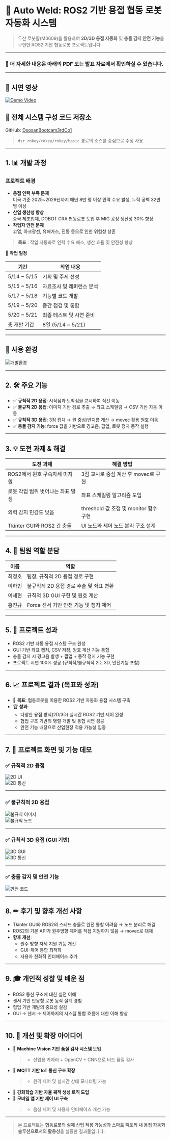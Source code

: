 # 🤖 Auto Weld: ROS2 기반 용접 협동 로봇 자동화 시스템

> 두산 로봇팔(M0609)을 활용하여 **2D/3D 용접 자동화** 및 **충돌 감지 안전 기능**을 구현한 ROS2 기반 협동로봇 프로젝트입니다.

---
### 📄 더 자세한 내용은 아래의 PDF 또는 발표 자료에서 확인하실 수 있습니다.
---

## 🎥 시연 영상  
[![Demo Video](https://img.youtube.com/vi/wykA4MYREYk/0.jpg)](https://youtu.be/wykA4MYREYk)

## 📁 전체 시스템 구성 코드 저장소  
GitHub: [DoosanBootcam3rdCo1](https://github.com/ROKEY-SPARK/DoosanBootcam3rdCo1.git)  
>  `dsr_rokey/rokey/rokey/basic` 경로의 소스를 중심으로 수정 사용

---

## 1. 📊 개발 과정

### 프로젝트 배경

- **용접 인력 부족 문제**  
  미국 기준 2025~2029년까지 매년 8만 명 이상 인력 수요 발생, 누적 공백 32만 명 이상  
- **산업 생산성 향상**  
  중국 제조업체, DOBOT CRA 협동로봇 도입 후 MIG 공정 생산성 30% 향상  
- **작업자 안전 문제**  
  고열, 아크광선, 유해가스, 진동 등으로 인한 위험성 상존  

> **목표** : 작업 자동화로 인력 수요 해소, 생산 효율 및 안전성 향상  

📅 **작업 일정**

| 기간 | 작업 내용 |
|------|-----------|
| 5/14 ~ 5/15 | 기획 및 주제 선정 |
| 5/15 ~ 5/16 | 자료조사 및 레퍼런스 분석 |
| 5/17 ~ 5/18 | 기능별 코드 개발 |
| 5/19 ~ 5/20 | 중간 점검 및 통합 |
| 5/20 ~ 5/21 | 최종 테스트 및 시연 준비 |
| 총 개발 기간 | 8일 (5/14 ~ 5/21) |

---

## 🧪 사용 환경

![개발환경](https://github.com/user-attachments/assets/9129f23b-ecac-4ec5-9c63-fc5bf04a28b9)

---

## 2. 🛠 주요 기능  

- ✅ **규칙적 2D 용접**: 시작점과 도착점을 교시하여 직선 이동  
- ✅ **불규칙 2D 용접**: 이미지 기반 경로 추출 → 좌표 스케일링 → CSV 기반 자동 이동  
- ✅ **규칙적 3D 용접**: 3점 캡처 → 원 중심/반지름 계산 → movec 활용 원호 이동  
- ✅ **충돌 감지 기능**: force 값을 기반으로 경고음, 팝업, 로봇 정지 동작 실행

---

## 3. 💡 도전 과제 & 해결 

| 도전 과제 | 해결 방법 |
|-----------|-----------|
| ROS2에서 원호 구속자세 미지원 | 3점 교시로 중심 계산 후 movec로 구현 |
| 로봇 작업 범위 벗어나는 좌표 발생 | 좌표 스케일링 알고리즘 도입 |
| 외력 감지 민감도 낮음 | threshold 값 조정 및 monitor 함수 구현 |
| Tkinter GUI와 ROS2 간 충돌 | UI 노드와 제어 노드 분리 구조 설계 |

---

## 4. 👥 팀원 역할 분담

| 이름 | 역할 |
|------|------|
| 최정호 | 팀장, 규칙적 2D 용접 경로 구현 |
| 이하빈 | 불규칙적 2D 용접 경로 추출 및 좌표 변환 |
| 이세현 | 규칙적 3D GUI 구현 및 원호 계산 |
| 홍진규 | Force 센서 기반 안전 기능 및 정지 제어 |

---

## 5. 🎯 프로젝트 성과

- ROS2 기반 자동 용접 시스템 구조 완성  
- GUI 기반 좌표 캡처, CSV 저장, 원호 계산 기능 통합  
- 충돌 감지 시 경고음 발생 + 팝업 + 동작 정지 기능 구현  
- 프로젝트 시연 100% 성공 (규칙적/불규칙적 2D, 3D, 안전기능 포함)

---

## 6. 📈 프로젝트 결과 (목표와 성과)

- 🎯 **목표**: 협동로봇을 이용한 ROS2 기반 자동화 용접 시스템 구축  
- 🏆 **성과**:  
  - 다양한 용접 방식(2D/3D) 실시간 ROS2 기반 제어 완성  
  - 협업 구조 기반의 병렬 개발 및 통합 시연 성공  
  - 안전 기능 내장으로 산업현장 적용 가능성 입증  

---

## 7. 📸 프로젝트 화면 및 기능 데모 

### ✅ 규칙적 2D 용접  
![2D UI](https://github.com/user-attachments/assets/e469747a-4e20-47d1-b025-00048b228b06)  
![2D 통신](https://github.com/user-attachments/assets/a66a08c7-2903-4365-af4d-7555b3660348)

---

### ✅ 불규칙적 2D 용접  
![불규칙 이미지](https://github.com/user-attachments/assets/7cf1485a-9ca2-4930-8a24-a68b1d7a28ff)  
![불규칙 노드](https://github.com/user-attachments/assets/52052adb-73c8-47b4-997b-3c75abac1c29)

---

### ✅ 규칙적 3D 용접 (GUI 기반)  
![3D GUI](https://github.com/user-attachments/assets/3616910a-82c0-49c0-b7d4-073c56b5a90b)  
![3D 통신](https://github.com/user-attachments/assets/81421d74-08e1-4a6a-a9a2-2ec8a4b83d33)

---

### ✅ 충돌 감지 및 안전 기능  
![안전 코드](https://github.com/user-attachments/assets/bdf16ad0-dcb3-438e-bfac-0f345daa175d)

---

## 8. ✏ 후기 및 향후 개선 사항 

- Tkinter GUI와 ROS2의 스레드 충돌로 완전 통합 어려움 → 노드 분리로 해결  
- ROS2의 기본 API가 원주방향 제어를 직접 지원하지 않음 → movec로 대체  
- **향후 개선**:  
  - 원주 방향 자세 지원 기능 개선  
  - GUI-제어 통합 최적화  
  - 사용자 친화적 인터페이스 추가

---

## 9. 🎓 개인적 성찰 및 배운 점 

- ROS2 통신 구조에 대한 실전 이해  
- 센서 기반 반응형 로봇 동작 설계 경험  
- 협업 기반 개발의 중요성 실감  
- GUI → 센서 → 제어까지의 시스템 통합 흐름에 대한 이해 향상

---

## 10. 🚀 개선 및 확장 아이디어 

- 📸 **Machine Vision 기반 품질 검사 시스템 도입**  
  > - 산업용 카메라 + OpenCV + CNN으로 비드 품질 검사  
- 📶 **MQTT 기반 IoT 통신 구조 확장**  
  > - 원격 제어 및 실시간 상태 모니터링 가능  
- 🤖 **강화학습 기반 자율 궤적 생성 로직 도입**  
- 📱 **모바일 앱 기반 제어 UI 구축**  
  > - 음성 제어 및 사용자 인터페이스 개선 가능

---

> 본 프로젝트는 **협동로봇의 실제 산업 적용 가능성과 스마트 팩토리 내 용접 자동화 솔루션으로서의 활용성**을 실증한 결과물입니다.  
